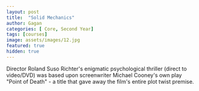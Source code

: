 ```yaml
---
layout: post
title:  "Solid Mechanics"
author: Gagan
categories: [ Core, Second Year]
tags: [courses]
image: assets/images/12.jpg
featured: true
hidden: true
---
```


Director Roland Suso Richter's enigmatic psychological thriller (direct to video/DVD) was based upon screenwriter Michael Cooney's own play "Point of Death" - a title that gave away the film's entire plot twist premise.